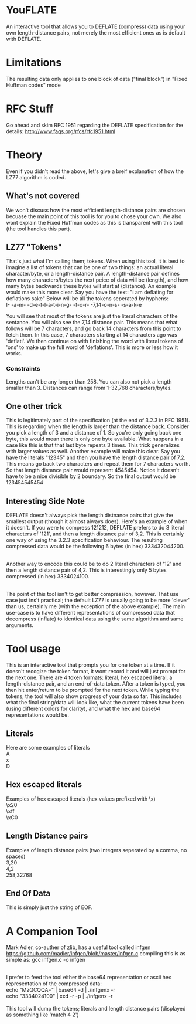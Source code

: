 # YouFLATE
An interactive tool that allows you to DEFLATE (compress) data using your own length-distance pairs, not merely the most efficient ones as is default with DEFLATE.

# Limitations
The resulting data only applies to one block of data ("final block") in "Fixed Huffman codes" mode

# RFC Stuff
Go ahead and skim RFC 1951 regarding the DEFLATE specification for the details: http://www.faqs.org/rfcs/rfc1951.html

# Theory
Even if you didn't read the above, let's give a breif explanation of how the LZ77 algorithm is coded. 

## What's not covered
We won't discuss how the most efficient length-distance pairs are chosen becuase the main point of this tool is for you to chose your own. We also wont explain the Fixed Huffman codes as this is transparent with this tool (the tool handles this part).

## LZ77 "Tokens"
That's just what I'm calling them; tokens. When using this tool, it is best to imagine a list of tokens that can be one of two things: an actual literal character/byte, or a length-distance pair. A length-distance pair defines how many characters/bytes the next peice of data will be (length), and how many bytes backwards these bytes will start at (distance). An example would make this more clear. Say you have the text: "I am deflating for deflations sake" Below will be all the tokens seperated by hyphens:<br>
I- -a-m- -d-e-f-l-a-t-i-n-g- -f-o-r- -7,14-o-n-s- -s-a-k-e

You will see that most of the tokens are just the literal characters of the sentance. You will also see the 7,14 distance pair. This means that what follows will be 7 characters, and go back 14 characters from this point to fetch them. In this case, 7 characters starting at 14 characters ago was 'deflati'. We then continue on with finishing the word with literal tokens of 'ons' to make up the full word of 'deflations'. This is more or less how it works.

### Constraints
Lengths can't be any longer than 258. You can also not pick a length smaller than 3. Distances can range from 1-32,768 characters/bytes.

## One other trick
This is legitimately part of the specification (at the end of 3.2.3 in RFC 1951). This is regarding when the length is larger than the distance back. Consider you pick a length of 3 and a distance of 1. So you're only going back one byte, this would mean there is only one byte available. What happens in a case like this is that that last byte repeats 3 times. This trick generalizes with larger values as well. Another example will make this clear. Say you have the literals "12345" and then you have the length distance pair of 7,2. This means go back two characters and repeat them for 7 characters worth. So that length distance pair would represent 4545454. Notice it doesn't have to be a nice divisible by 2 boundary. So the final output would be 123454545454

## Interesting Side Note
DEFLATE doesn't always pick the length distnance pairs that give the smallest output (though it almost always does). Here's an example of when it doesn't.
If you were to compress 121212, DEFLATE prefers to do 3 literal characters of '121', and then a length distance pair of 3,2. This is certainly one way of using the 3.2.3 specification behaviour. The resulting compressed data would be the following 6 bytes (in hex) 333432044200.<br><br>

Another way to encode this could be to do 2 literal characters of '12' and then a length distance pair of 4,2. This is interestingly only 5 bytes compressed (in hex) 3334024100.<br><br>

The point of this tool isn't to get better compression, however. That use case just ins't practical; the default LZ77 is usually going to be more 'clever' than us, certainly me (with the exception of the above example). The main use-case is to have different representations of compressed data that decompress (inflate) to identical data using the same algorithm and same arguments.

# Tool usage
This is an interactive tool that prompts you for one token at a time. If it doesn't recogize the token format, it wont record it and will just prompt for the next one. There are 4 token formats: literal, hex escaped literal, a length-distance pair, and an end-of-data token. After a token is typed, you then hit enter/return to be prompted for the next token. While typing the tokens, the tool will also show progress of your data so far. This includes what the final string/data will look like, what the current tokens have been (using different colors for clarity), and what the hex and base64 representations would be.

## Literals
Here are some examples of literals<br>
A<br>
x<br>
D<br>

## Hex escaped literals
Examples of hex escaped literals (hex values prefixed with \x)<br>
\x20<br>
\xff<br>
\xC0<br>

## Length Distance pairs
Examples of length distance pairs (two integers seperated by a comma, no spaces)<br>
3,20<br>
4,2<br>
258,32768<br>

## End Of Data
This is simply just the string of EOF.<br>

# A Companion Tool
Mark Adler, co-auther of zlib, has a useful tool called infgen https://github.com/madler/infgen/blob/master/infgen.c
compiling this is as simple as: gcc infgen.c -o infgen<br><br>

I prefer to feed the tool either the base64 representation or ascii hex representation of the compressed data:<br>
echo "MzQCQQA=" | base64 -d | ./infgenx -r<br>
echo "3334024100" | xxd -r -p | ./infgenx -r<br><br>
This tool will dump the tokens; literals and length distance pairs (displayed as something like 'match 4 2')
